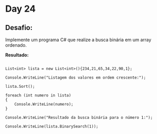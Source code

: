 # Day 24

## Desafio:

Implemente um programa C# que realize a busca binária em um array ordenado.

**Resultado:**

```cshap

List<int> lista = new List<int>(){234,21,65,34,22,90,1};

Console.WriteLine("Listagem dos valores em ordem crescente:");

lista.Sort();

foreach (int numero in lista)
{
    Console.WriteLine(numero);
}

Console.WriteLine("Resultado da busca binária para o número 1:");

Console.WriteLine(lista.BinarySearch(1));